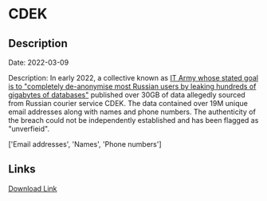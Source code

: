 # CDEK

## Description

Date: 2022-03-09

Description:
In early 2022, a collective known as <a href="https://www.bleepingcomputer.com/news/security/ukraine-recruits-it-army-to-hack-russian-entities-lists-31-targets/" target="_blank" rel="noopener">IT Army whose stated goal is to &quot;completely de-anonymise most Russian users by leaking hundreds of gigabytes of databases&quot;</a> published over 30GB of data allegedly sourced from Russian courier service CDEK. The data contained over 19M unique email addresses along with names and phone numbers. The authenticity of the breach could not be independently established and has been flagged as &quot;unverfieid&quot;.


['Email addresses', 'Names', 'Phone numbers']

## Links

[Download Link](https://link-to.net/1229997/125.45185027333649/dynamic/?r=Y2Rlay5ydQ==)